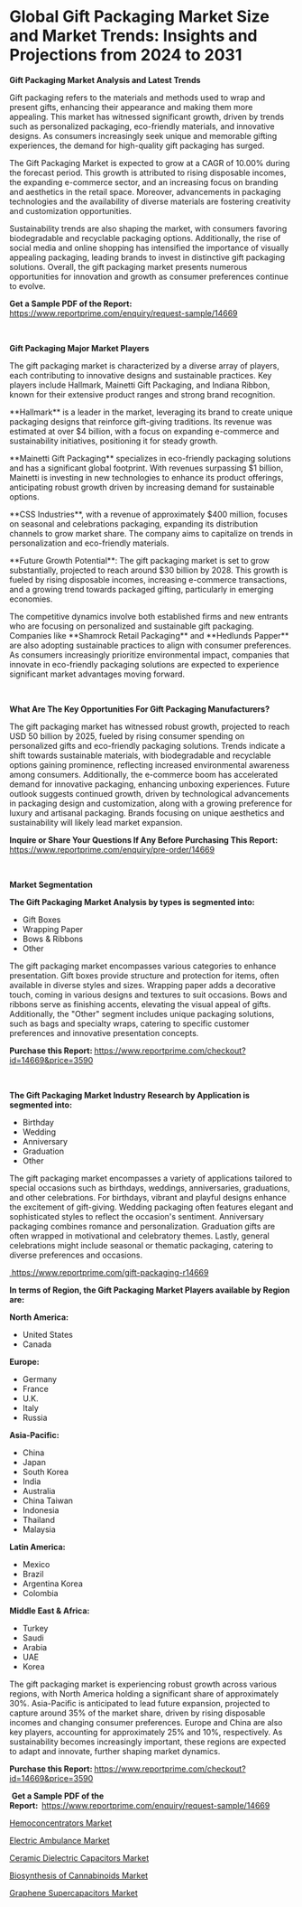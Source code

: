 <p><h1>Global Gift Packaging Market Size and Market Trends: Insights and Projections from 2024 to 2031</h1></p><p><strong>Gift Packaging Market Analysis and Latest Trends</strong></p>
<p><p>Gift packaging refers to the materials and methods used to wrap and present gifts, enhancing their appearance and making them more appealing. This market has witnessed significant growth, driven by trends such as personalized packaging, eco-friendly materials, and innovative designs. As consumers increasingly seek unique and memorable gifting experiences, the demand for high-quality gift packaging has surged.</p><p>The Gift Packaging Market is expected to grow at a CAGR of 10.00% during the forecast period. This growth is attributed to rising disposable incomes, the expanding e-commerce sector, and an increasing focus on branding and aesthetics in the retail space. Moreover, advancements in packaging technologies and the availability of diverse materials are fostering creativity and customization opportunities.</p><p>Sustainability trends are also shaping the market, with consumers favoring biodegradable and recyclable packaging options. Additionally, the rise of social media and online shopping has intensified the importance of visually appealing packaging, leading brands to invest in distinctive gift packaging solutions. Overall, the gift packaging market presents numerous opportunities for innovation and growth as consumer preferences continue to evolve.</p></p>
<p><strong>Get a Sample PDF of the Report:&nbsp;</strong> <a href="https://www.reportprime.com/enquiry/request-sample/14669?utm_campaign=1119&utm_medium=2&utm_source=Github&utm_content=ia&utm_term=29112024&utm_id=gift-packaging">https://www.reportprime.com/enquiry/request-sample/14669</a></p>
<p>&nbsp;</p>
<p><strong>Gift Packaging Major Market Players</strong></p>
<p><p>The gift packaging market is characterized by a diverse array of players, each contributing to innovative designs and sustainable practices. Key players include Hallmark, Mainetti Gift Packaging, and Indiana Ribbon, known for their extensive product ranges and strong brand recognition. </p><p>**Hallmark** is a leader in the market, leveraging its brand to create unique packaging designs that reinforce gift-giving traditions. Its revenue was estimated at over $4 billion, with a focus on expanding e-commerce and sustainability initiatives, positioning it for steady growth.</p><p>**Mainetti Gift Packaging** specializes in eco-friendly packaging solutions and has a significant global footprint. With revenues surpassing $1 billion, Mainetti is investing in new technologies to enhance its product offerings, anticipating robust growth driven by increasing demand for sustainable options.</p><p>**CSS Industries**, with a revenue of approximately $400 million, focuses on seasonal and celebrations packaging, expanding its distribution channels to grow market share. The company aims to capitalize on trends in personalization and eco-friendly materials.</p><p>**Future Growth Potential**: The gift packaging market is set to grow substantially, projected to reach around $30 billion by 2028. This growth is fueled by rising disposable incomes, increasing e-commerce transactions, and a growing trend towards packaged gifting, particularly in emerging economies.</p><p>The competitive dynamics involve both established firms and new entrants who are focusing on personalized and sustainable gift packaging. Companies like **Shamrock Retail Packaging** and **Hedlunds Papper** are also adopting sustainable practices to align with consumer preferences. As consumers increasingly prioritize environmental impact, companies that innovate in eco-friendly packaging solutions are expected to experience significant market advantages moving forward.</p></p>
<p>&nbsp;</p>
<p><strong>What Are The Key Opportunities For Gift Packaging Manufacturers?</strong></p>
<p><p>The gift packaging market has witnessed robust growth, projected to reach USD 50 billion by 2025, fueled by rising consumer spending on personalized gifts and eco-friendly packaging solutions. Trends indicate a shift towards sustainable materials, with biodegradable and recyclable options gaining prominence, reflecting increased environmental awareness among consumers. Additionally, the e-commerce boom has accelerated demand for innovative packaging, enhancing unboxing experiences. Future outlook suggests continued growth, driven by technological advancements in packaging design and customization, along with a growing preference for luxury and artisanal packaging. Brands focusing on unique aesthetics and sustainability will likely lead market expansion.</p></p>
<p><strong>Inquire or Share Your Questions If Any Before Purchasing This Report:</strong> <a href="https://www.reportprime.com/enquiry/pre-order/14669?utm_campaign=1119&utm_medium=2&utm_source=Github&utm_content=ia&utm_term=29112024&utm_id=gift-packaging">https://www.reportprime.com/enquiry/pre-order/14669</a></p>
<p>&nbsp;</p>
<p><strong>Market Segmentation</strong></p>
<p><strong>The Gift Packaging Market Analysis by types is segmented into:</strong></p>
<p><ul><li>Gift Boxes</li><li>Wrapping Paper</li><li>Bows & Ribbons</li><li>Other</li></ul></p>
<p><p>The gift packaging market encompasses various categories to enhance presentation. Gift boxes provide structure and protection for items, often available in diverse styles and sizes. Wrapping paper adds a decorative touch, coming in various designs and textures to suit occasions. Bows and ribbons serve as finishing accents, elevating the visual appeal of gifts. Additionally, the "Other" segment includes unique packaging solutions, such as bags and specialty wraps, catering to specific customer preferences and innovative presentation concepts.</p></p>
<p><strong>Purchase this Report:&nbsp;</strong><a href="https://www.reportprime.com/checkout?id=14669&price=3590&utm_campaign=1119&utm_medium=2&utm_source=Github&utm_content=ia&utm_term=29112024&utm_id=gift-packaging">https://www.reportprime.com/checkout?id=14669&price=3590</a></p>
<p>&nbsp;</p>
<p><strong>The Gift Packaging Market Industry Research by Application is segmented into:</strong></p>
<p><ul><li>Birthday</li><li>Wedding</li><li>Anniversary</li><li>Graduation</li><li>Other</li></ul></p>
<p><p>The gift packaging market encompasses a variety of applications tailored to special occasions such as birthdays, weddings, anniversaries, graduations, and other celebrations. For birthdays, vibrant and playful designs enhance the excitement of gift-giving. Wedding packaging often features elegant and sophisticated styles to reflect the occasion's sentiment. Anniversary packaging combines romance and personalization. Graduation gifts are often wrapped in motivational and celebratory themes. Lastly, general celebrations might include seasonal or thematic packaging, catering to diverse preferences and occasions.</p></p>
<p><a href="https://www.reportprime.com/gift-packaging-r14669?utm_campaign=1119&utm_medium=2&utm_source=Github&utm_content=ia&utm_term=29112024&utm_id=gift-packaging">&nbsp;https://www.reportprime.com/gift-packaging-r14669</a></p>
<p><strong>In terms of Region, the Gift Packaging Market Players available by Region are:</strong></p>
<p>
    <p> <strong> North America: </strong>
        <ul>
            <li>United States</li>
            <li>Canada</li>
        </ul>
        </p> 
    <p> <strong> Europe: </strong>
        <ul>
            <li>Germany</li>
            <li>France</li>
            <li>U.K.</li>
            <li>Italy</li>
            <li>Russia</li>
        </ul>
        </p> 
    <p> <strong> Asia-Pacific: </strong>
        <ul>
            <li>China</li>
            <li>Japan</li>
            <li>South Korea</li>
            <li>India</li>
            <li>Australia</li>
            <li>China Taiwan</li>
            <li>Indonesia</li>
            <li>Thailand</li>
            <li>Malaysia</li>
        </ul>
        </p> 
    <p> <strong> Latin America: </strong>
        <ul>
            <li>Mexico</li>
            <li>Brazil</li>
            <li>Argentina Korea</li>
            <li>Colombia</li>
        </ul>
        </p> 
    <p> <strong> Middle East & Africa: </strong>
        <ul>
            <li>Turkey</li>
            <li>Saudi</li>
            <li>Arabia</li>
            <li>UAE</li>
            <li>Korea</li>
        </ul>
    </p>
    </p>
<p><p>The gift packaging market is experiencing robust growth across various regions, with North America holding a significant share of approximately 30%. Asia-Pacific is anticipated to lead future expansion, projected to capture around 35% of the market share, driven by rising disposable incomes and changing consumer preferences. Europe and China are also key players, accounting for approximately 25% and 10%, respectively. As sustainability becomes increasingly important, these regions are expected to adapt and innovate, further shaping market dynamics.</p></p>
<p><strong>Purchase this Report: </strong><a href="https://www.reportprime.com/checkout?id=14669&price=3590&utm_campaign=1119&utm_medium=2&utm_source=Github&utm_content=ia&utm_term=29112024&utm_id=gift-packaging">https://www.reportprime.com/checkout?id=14669&price=3590</a></p>
<p>&nbsp;<strong>Get a Sample PDF of the Report:&nbsp;&nbsp;</strong><a href="https://www.reportprime.com/enquiry/request-sample/14669?utm_campaign=1119&utm_medium=2&utm_source=Github&utm_content=ia&utm_term=29112024&utm_id=gift-packaging">https://www.reportprime.com/enquiry/request-sample/14669</a></p>
<p><strong></strong></p>
<p><p><a href="https://www.linkedin.com/pulse/industry-projections-global-hemoconcentrators-market-size-vroze?utm_campaign=1119&utm_medium=2&utm_source=Github&utm_content=ia&utm_term=29112024&utm_id=gift-packaging">Hemoconcentrators Market</a></p><p><a href="https://issuu.com/reportprime-2/docs/electric-ambulance-market-size-2030.pptx?utm_campaign=1119&utm_medium=2&utm_source=Github&utm_content=ia&utm_term=29112024&utm_id=gift-packaging">Electric Ambulance Market</a></p><p><a href="https://www.linkedin.com/pulse/competitive-intelligence-ceramic-dielectric-capacitors-market-onv8f?utm_campaign=1119&utm_medium=2&utm_source=Github&utm_content=ia&utm_term=29112024&utm_id=gift-packaging">Ceramic Dielectric Capacitors Market</a></p><p><a href="https://github.com/gerdabatiskzv9/Market-Research-Report-List-1/blob/main/biosynthesis-of-cannabinoids-market.md?utm_campaign=1119&utm_medium=2&utm_source=Github&utm_content=ia&utm_term=29112024&utm_id=gift-packaging">Biosynthesis of Cannabinoids Market</a></p><p><a href="https://github.com/JakirUddin651/Market-Research-Report-List-1/blob/main/graphene-supercapacitors-market.md?utm_campaign=1119&utm_medium=2&utm_source=Github&utm_content=ia&utm_term=29112024&utm_id=gift-packaging">Graphene Supercapacitors Market</a></p></p>